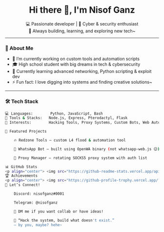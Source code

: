 <h1 align="center">Hi there 👋, I'm Nisof Ganz</h1>
<p align="center">
  💻 Passionate developer | 🔐 Cyber & security enthusiast <br>
  🚀 Always building, learning, and exploring new tech~ 
</p>

---

### 🧠 About Me
- 🔭 I’m currently working on custom tools and automation scripts
- 🎓 High school student with big dreams in tech & cybersecurity
- 🌱 Currently learning advanced networking, Python scripting & exploit dev
- ⚡ Fun fact: I love digging into systems and finding creative solutions~

---

### 🛠️ Tech Stack
```bash
💻 Languages:        Python, JavaScript, Bash
🧰 Tools & Stacks:   Node.js, Express, Pterodactyl, Flask
🔐 Interests:        Hacking Tools, Proxy Systems, Custom Bots, Web Automation

📌 Featured Projects

    🔥 Redzone Tools — custom L4 flood & automation tool

    🤖 WhatsApp Bot — built using OpenWA binary (not whatsapp-web.js 😉)

    🧠 Proxy Manager — rotating SOCKS5 proxy system with auth list

📊 GitHub Stats
<p align="center"> <img src="https://github-readme-stats.vercel.app/api?username=nisofganz2&show_icons=true&theme=tokyonight" /> <img src="https://github-readme-stats.vercel.app/api/top-langs/?username=nisofganz2&layout=compact&theme=tokyonight" /> </p>
🏆 Achievements
<p align="center"> <img src="https://github-profile-trophy.vercel.app/?username=nisofganz2&theme=onedark&no-frame=true&column=7" /> </p>
🔗 Let’s Connect!

    Discord: nisofganz#0001

    Telegram: @nisofganz

    💬 DM me if you want collab or have ideas!

    🧪 “Hack the system, build what doesn't exist.”
    — by you, maybe? hehe~